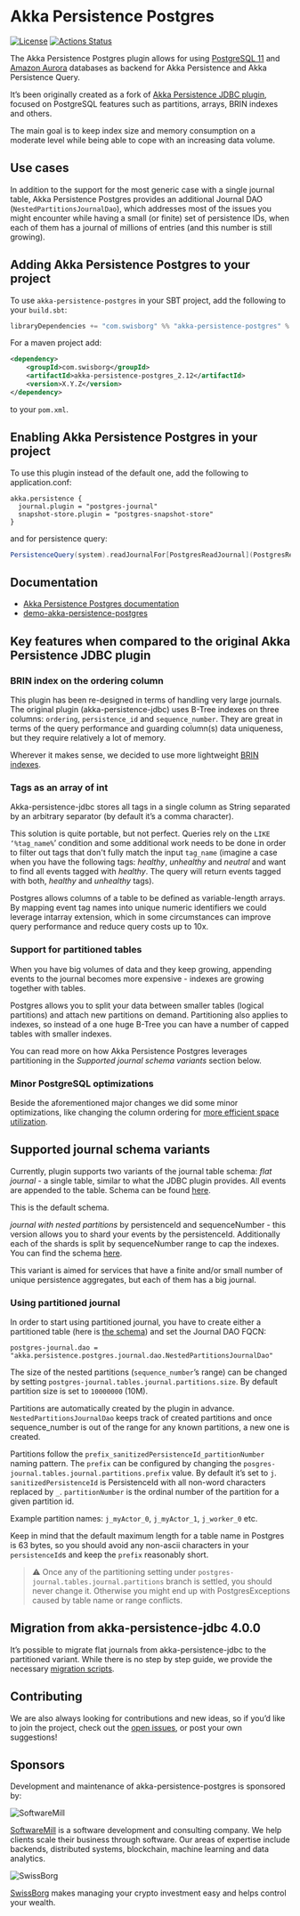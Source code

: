 # Akka Persistence Postgres

[![License](https://img.shields.io/:license-Apache%202-red.svg)](https://www.apache.org/licenses/LICENSE-2.0.txt)
[![Actions Status](https://github.com/SwissBorg/akka-persistence-postgres/workflows/Scala%20CI/badge.svg)](https://github.com/SwissBorg/akka-persistence-postgres/actions)

The Akka Persistence Postgres plugin allows for using [PostgreSQL 11](https://www.postgresql.org/) and [Amazon Aurora](https://aws.amazon.com/rds/aurora/) databases as backend for Akka Persistence and Akka Persistence Query.

It’s been originally created as a fork of [Akka Persistence JDBC plugin](https://github.com/akka/akka-persistence-jdbc), focused on PostgreSQL features such as partitions, arrays, BRIN indexes and others.

The main goal is to keep index size and memory consumption on a moderate level while being able to cope with an increasing data volume.

## Use cases
In addition to the support for the most generic case with a single journal table, Akka Persistence Postgres provides an additional Journal DAO (`NestedPartitionsJournalDao`), which addresses most of the issues you might encounter while having a small (or finite) set of persistence IDs, when each of them has a journal of millions of entries (and this number is still growing).

## Adding Akka Persistence Postgres to your project

To use `akka-persistence-postgres` in your SBT project, add the following to your `build.sbt`:

```scala
libraryDependencies += "com.swisborg" %% "akka-persistence-postgres" % "X.Y.Z"
```

For a maven project add:
```xml
<dependency>
    <groupId>com.swisborg</groupId>
    <artifactId>akka-persistence-postgres_2.12</artifactId>
    <version>X.Y.Z</version>
</dependency>
```
to your `pom.xml`.

## Enabling Akka Persistence Postgres in your project
To use this plugin instead of the default one, add the following to application.conf:
```hocon
akka.persistence {
  journal.plugin = "postgres-journal"
  snapshot-store.plugin = "postgres-snapshot-store"
}
```
and for persistence query:
```scala
PersistenceQuery(system).readJournalFor[PostgresReadJournal](PostgresReadJournal.Identifier)
```

## Documentation
* [Akka Persistence Postgres documentation](https://swissborg.github.io/akka-persistence-postgres/)
* [demo-akka-persistence-postgres](https://github.com/mkubala/demo-akka-persistence-postgres)

## Key features when compared to the original Akka Persistence JDBC plugin

### BRIN index on the ordering column
This plugin has been re-designed in terms of handling very large journals.
The original plugin (akka-persistence-jdbc) uses B-Tree indexes on three columns: `ordering`, `persistence_id` and `sequence_number`. They are great in terms of the query performance and guarding column(s) data uniqueness, but they require relatively a lot of memory.


Wherever it makes sense, we decided to use more lightweight [BRIN indexes](https://www.postgresql.org/docs/11/brin-intro.html).

### Tags as an array of int
Akka-persistence-jdbc stores all tags in a single column as String separated by an arbitrary separator (by default it’s a comma character).

This solution is quite portable, but not perfect. Queries rely on the `LIKE ‘%tag_name%`’ condition and some additional work needs to be done in order to filter out tags that don't fully match the input `tag_name` (imagine a case when you have the following tags: _healthy_, _unhealthy_ and _neutral_ and want to find all events tagged with _healthy_. The query will return events tagged with both, _healthy_ and _unhealthy_ tags).

Postgres allows columns of a table to be defined as variable-length arrays. 
By mapping event tag names into unique numeric identifiers we could leverage intarray extension, which in some circumstances can improve query performance and reduce query costs up to 10x.

### Support for partitioned tables
When you have big volumes of data and they keep growing, appending events to the journal becomes more expensive - indexes are growing together with tables.

Postgres allows you to split your data between smaller tables (logical partitions) and attach new partitions on demand. Partitioning also applies to indexes, so instead of a one huge B-Tree you can have a number of capped tables with smaller indexes.


You can read more on how Akka Persistence Postgres leverages partitioning in the _Supported journal schema variants_ section below.

### Minor PostgreSQL optimizations
Beside the aforementioned major changes we did some minor optimizations, like changing the column ordering for [more efficient space utilization](https://www.2ndquadrant.com/en/blog/on-rocks-and-sand/).

## Supported journal schema variants

Currently, plugin supports two variants of the journal table schema:
*flat journal* - a single table, similar to what the JDBC plugin provides. All events are appended to the table. Schema can be found [here](core/src/test/resources/schema/postgres/plain-schema.sql).

This is the default schema.


*journal with nested partitions*  by persistenceId and sequenceNumber - this version allows you to shard your events by the persistenceId. Additionally each of the shards is split by sequenceNumber range to cap the indexes.
You can find the schema [here](core/src/test/resources/schema/postgres/nested-partitions-schema.sql).

This variant is aimed for services that have a finite and/or small number of unique persistence aggregates, but each of them has a big journal.

### Using partitioned journal

In order to start using partitioned journal, you have to create either a partitioned table (here is [the schema](core/src/test/resources/schema/postgres/nested-partitions-schema.sql)) and set the Journal DAO FQCN:
```
postgres-journal.dao = "akka.persistence.postgres.journal.dao.NestedPartitionsJournalDao"
```

The size of the nested partitions (`sequence_number`’s range) can be changed by setting `postgres-journal.tables.journal.partitions.size`. By default partition size is set to `10000000` (10M).

Partitions are automatically created by the plugin in advance. `NestedPartitionsJournalDao` keeps track of created partitions and once sequence_number is out of the range for any known partitions, a new one is created.

Partitions follow the `prefix_sanitizedPersistenceId_partitionNumber` naming pattern.
The `prefix` can be configured by changing the `posgres-journal.tables.journal.partitions.prefix` value. By default it’s set to `j`.
`sanitizedPersistenceId` is PersistenceId with all non-word characters replaced by `_`.
`partitionNumber` is the ordinal number of the partition for a given partition id.

Example partition names: `j_myActor_0`, `j_myActor_1`, `j_worker_0` etc.

Keep in mind that the default maximum length for a table name in Postgres is 63 bytes, so you should avoid any non-ascii characters in your `persistenceId`s and keep the `prefix` reasonably short.

> :warning: Once any of the partitioning setting under  `postgres-journal.tables.journal.partitions` branch is settled, you should never change it.  Otherwise you might end up with PostgresExceptions caused by table name or range conflicts.

## Migration from akka-persistence-jdbc 4.0.0
It’s possible to migrate flat journals from akka-persistence-jdbc to the partitioned variant. While there is no step by step guide, we provide the necessary [migration scripts](scripts/partitioned/migration/).

## Contributing
We are also always looking for contributions and new ideas, so if you’d like to join the project, check out the [open issues](https://github.com/SwissBorg/akka-persistence-postgres/issues), or post your own suggestions!

## Sponsors

Development and maintenance of akka-persistence-postgres is sponsored by:

![SoftwareMill](https://raw.githubusercontent.com/SwissBorg/akka-persistence-postgres/master/docs/assets/softwaremill-logo.png)

[SoftwareMill](https://softwaremill.com) is a software development and consulting company. We help clients scale their business through software. Our areas of expertise include backends, distributed systems, blockchain, machine learning and data analytics.

![SwissBorg](https://raw.githubusercontent.com/SwissBorg/akka-persistence-postgres/master/docs/assets/swissborg-logo.png)

[SwissBorg](https://swissborg.com) makes managing your crypto investment easy and helps control your wealth.
